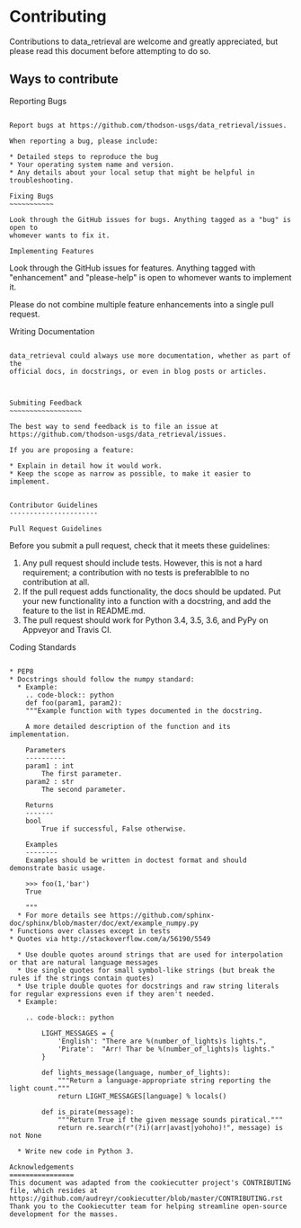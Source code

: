Contributing
============

Contributions to data_retrieval are welcome and greatly appreciated, but please
read this document before attempting to do so.

Ways to contribute
------------------

Reporting Bugs
~~~~~~~~~~~~~~

Report bugs at https://github.com/thodson-usgs/data_retrieval/issues.

When reporting a bug, please include:

* Detailed steps to reproduce the bug
* Your operating system name and version.
* Any details about your local setup that might be helpful in troubleshooting.

Fixing Bugs
~~~~~~~~~~~

Look through the GitHub issues for bugs. Anything tagged as a "bug" is open to 
whomever wants to fix it.

Implementing Features
~~~~~~~~~~~~~~~~~~~~~

Look through the GitHub issues for features. Anything tagged with "enhancement"
and "please-help" is open to whomever wants to implement it.

Please do not combine multiple feature enhancements into a single pull request.


Writing Documentation
~~~~~~~~~~~~~~~~~~~~~

data_retrieval could always use more documentation, whether as part of the
official docs, in docstrings, or even in blog posts or articles.



Submiting Feedback
~~~~~~~~~~~~~~~~~~

The best way to send feedback is to file an issue at
https://github.com/thodson-usgs/data_retrieval/issues.

If you are proposing a feature:

* Explain in detail how it would work.
* Keep the scope as narrow as possible, to make it easier to implement.


Contributor Guidelines
----------------------

Pull Request Guidelines
~~~~~~~~~~~~~~~~~~~~~~~

Before you submit a pull request, check that it meets these guidelines:

1. Any pull request should include tests. However, this is not a hard
   requirement; a contribution with no tests is preferablble to no
   contribution at all.
2. If the pull request adds functionality, the docs should be updated. Put
   your new functionality into a function with a docstring, and add the
   feature to the list in README.md.
3. The pull request should work for Python 3.4, 3.5, 3.6, and PyPy on
   Appveyor and Travis CI.


Coding Standards
~~~~~~~~~~~~~~~~

* PEP8
* Docstrings should follow the numpy standard:
  * Example:
    .. code-block:: python
    def foo(param1, param2):
    """Example function with types documented in the docstring.

    A more detailed description of the function and its implementation.

    Parameters
    ----------
    param1 : int
        The first parameter.
    param2 : str
        The second parameter.

    Returns
    -------
    bool
        True if successful, False otherwise.
        
    Examples
    --------
    Examples should be written in doctest format and should demonstrate basic usage.

    >>> foo(1,'bar')
    True

    """
  * For more details see https://github.com/sphinx-doc/sphinx/blob/master/doc/ext/example_numpy.py
* Functions over classes except in tests
* Quotes via http://stackoverflow.com/a/56190/5549

  * Use double quotes around strings that are used for interpolation or that are natural language messages
  * Use single quotes for small symbol-like strings (but break the rules if the strings contain quotes)
  * Use triple double quotes for docstrings and raw string literals for regular expressions even if they aren't needed.
  * Example:

    .. code-block:: python

        LIGHT_MESSAGES = {
            'English': "There are %(number_of_lights)s lights.",
            'Pirate':  "Arr! Thar be %(number_of_lights)s lights."
        }

        def lights_message(language, number_of_lights):
            """Return a language-appropriate string reporting the light count."""
            return LIGHT_MESSAGES[language] % locals()

        def is_pirate(message):
            """Return True if the given message sounds piratical."""
            return re.search(r"(?i)(arr|avast|yohoho)!", message) is not None

  * Write new code in Python 3.
  
Acknowledgements
================
This document was adapted from the cookiecutter project's CONTRIBUTING file, which resides at
https://github.com/audreyr/cookiecutter/blob/master/CONTRIBUTING.rst
Thank you to the Cookiecutter team for helping streamline open-source development for the masses.
